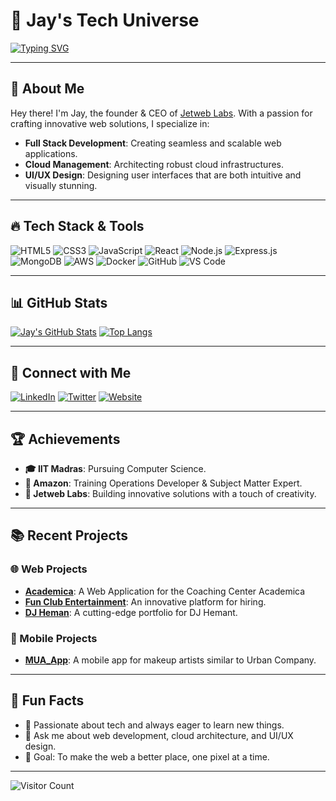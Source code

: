 # 🚀 Jay's Tech Universe

[![Typing SVG](https://readme-typing-svg.herokuapp.com?font=Roboto&color=%230000FF&lines=Founder+of+Jetweb+Labs;Full+Stack+Developer;Cloud+Manager;UI/UX+Designer;Innovator+and+Creator)](https://git.io/typing-svg)

---

## 🌟 About Me

Hey there! I'm Jay, the founder & CEO of [Jetweb Labs](https://jetweb.in). With a passion for crafting innovative web solutions, I specialize in:

- **Full Stack Development**: Creating seamless and scalable web applications.
- **Cloud Management**: Architecting robust cloud infrastructures.
- **UI/UX Design**: Designing user interfaces that are both intuitive and visually stunning.

---

## 🔥 Tech Stack & Tools

![HTML5](https://img.shields.io/badge/-HTML5-E34F26?style=for-the-badge&logo=html5&logoColor=white)
![CSS3](https://img.shields.io/badge/-CSS3-1572B6?style=for-the-badge&logo=css3&logoColor=white)
![JavaScript](https://img.shields.io/badge/-JavaScript-F7DF1E?style=for-the-badge&logo=javascript&logoColor=black)
![React](https://img.shields.io/badge/-React-61DAFB?style=for-the-badge&logo=react&logoColor=black)
![Node.js](https://img.shields.io/badge/-Node.js-339933?style=for-the-badge&logo=nodedotjs&logoColor=white)
![Express.js](https://img.shields.io/badge/-Express.js-000000?style=for-the-badge&logo=express&logoColor=white)
![MongoDB](https://img.shields.io/badge/-MongoDB-47A248?style=for-the-badge&logo=mongodb&logoColor=white)
![AWS](https://img.shields.io/badge/-AWS-232F3E?style=for-the-badge&logo=amazon-aws&logoColor=white)
![Docker](https://img.shields.io/badge/-Docker-2496ED?style=for-the-badge&logo=docker&logoColor=white)
![GitHub](https://img.shields.io/badge/-GitHub-181717?style=for-the-badge&logo=github&logoColor=white)
![VS Code](https://img.shields.io/badge/-VS%20Code-007ACC?style=for-the-badge&logo=visual-studio-code&logoColor=white)

---

## 📊 GitHub Stats

[![Jay's GitHub Stats](https://github-readme-stats.vercel.app/api?username=psyschology&show_icons=true&theme=radical)](https://github.com/your-github-username)
[![Top Langs](https://github-readme-stats.vercel.app/api/top-langs/?username=psyschology&layout=compact&theme=radical)](https://github.com/your-github-username)

---

## 🔗 Connect with Me

[![LinkedIn](https://img.shields.io/badge/-LinkedIn-0A66C2?style=for-the-badge&logo=Linkedin&logoColor=white)](https://www.linkedin.com/in/jaybasotia)
[![Twitter](https://img.shields.io/badge/-Twitter-1DA1F2?style=for-the-badge&logo=Twitter&logoColor=white)](https://twitter.com/jaybasotia)
[![Website](https://img.shields.io/badge/-Website-FF5722?style=for-the-badge&logo=Google-Chrome&logoColor=white)](https://jetweb.in)

---

## 🏆 Achievements

- **🎓 IIT Madras**: Pursuing Computer Science.
- **💼 Amazon**: Training Operations Developer & Subject Matter Expert.
- **🎨 Jetweb Labs**: Building innovative solutions with a touch of creativity.

---

## 📚 Recent Projects

### 🌐 Web Projects
- **[Academica](https://github.com/psyschology/academica1)**: A Web Application for the Coaching Center Academica
- **[Fun Club Entertainment](https://github.com/psyschology/fun)**: An innovative platform for hiring.
- **[DJ Heman](https://github.com/psyschology/djheman)**: A cutting-edge portfolio for DJ Hemant.

### 📱 Mobile Projects
- **[MUA_App](https://github.com/psyschology/MUA_App)**: A mobile app for makeup artists similar to Urban Company.

---

## 🌱 Fun Facts

- 🌟 Passionate about tech and always eager to learn new things.
- 💬 Ask me about web development, cloud architecture, and UI/UX design.
- 🎯 Goal: To make the web a better place, one pixel at a time.

---

![Visitor Count](https://profile-counter.glitch.me/your-github-username/count.svg)

